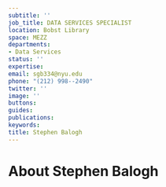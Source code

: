 ```yaml
---
subtitle: ''
job_title: DATA SERVICES SPECIALIST
location: Bobst Library
space: MEZZ
departments:
- Data Services
status: ''
expertise: 
email: sgb334@nyu.edu
phone: "(212) 998--2490"
twitter: ''
image: ''
buttons: 
guides: 
publications: 
keywords: 
title: Stephen Balogh
---
```


# About Stephen Balogh